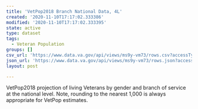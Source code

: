 ```yaml
---
title: 'VetPop2018 Branch National Data, 4L'
created: '2020-11-10T17:17:02.333386'
modified: '2020-11-10T17:17:02.333395'
state: active
type: dataset
tags:
  - Veteran Population
groups: []
csv_url: 'https://www.data.va.gov/api/views/ms9y-vm73/rows.csv?accessType=DOWNLOAD'
json_url: 'https://www.data.va.gov/api/views/ms9y-vm73/rows.json?accessType=DOWNLOAD'
layout: post

---
```

VetPop2018 projection of living Veterans by gender and branch of service at the national level. Note, rounding to the nearest 1,000 is always appropriate for VetPop estimates.
